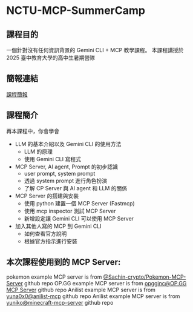 # NCTU-MCP-SummerCamp

## 課程目的

一個針對沒有任何資訊背景的 Gemini CLI + MCP 教學課程。 本課程講授於 2025 臺中教育大學的高中生暑期營隊

## 簡報連結

[課程簡報](https://docs.google.com/presentation/d/1kSk76oPDqJ85kIR1wgpE-4qRHHKkrOVKJFqDKCh9I04/edit?usp=sharing)

## 課程簡介

再本課程中，你會學會
- LLM 的基本介紹以及 Gemini CLI 的使用方法
  - LLM 的原理
  - 使用 Gemini CLI 寫程式
- MCP Server, AI agent, Prompt 的初步認識
  - user prompt, system prompt
  - 透過 system prompt 進行角色扮演
  - 了解 CP Server 與 AI agent 和 LLM 的關係
- MCP Server 的搭建與安裝
  - 使用 python 建置一個 MCP Server (Fastmcp)
  - 使用 mcp inspector 測試 MCP Server
  - 新增設定讓 Gemini CLI 可以使用 MCP Server 
- 加入其他人寫的 MCP 到 Gemini CLI
  - 如何查看官方說明
  - 根據官方指示進行安裝

## 本次課程使用到的 MCP Server:

pokemon example MCP server is from [@Sachin-crypto/Pokemon-MCP-Server](https://github.com/Sachin-crypto/Pokemon-MCP-Server) github repo
OP.GG example MCP server is from [opgginc@OP.GG MCP Server](https://github.com/opgginc/opgg-mcp) github repo
Anilist example MCP server is from [yuna0x0@anilist-mcp](https://github.com/yuna0x0/anilist-mcp) github repo
Anilist example MCP server is from [yuniko@minecraft-mcp-server](https://github.com/yuniko-software/minecraft-mcp-server) github repo

